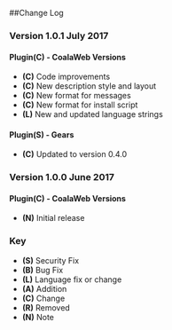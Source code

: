 ##Change Log

### Version 1.0.1 July 2017

#### Plugin(C) - CoalaWeb Versions
- **(C)** Code improvements
- **(C)** New description style and layout
- **(C)** New format for messages
- **(C)** New format for install script
- **(L)** New and updated language strings

#### Plugin(S) - Gears
- **(C)** Updated to version 0.4.0

### Version 1.0.0 June 2017

#### Plugin(C) - CoalaWeb Versions
- **(N)** Initial release

### Key
- **(S)** Security Fix
- **(B)** Bug Fix
- **(L)** Language fix or change
- **(A)** Addition
- **(C)** Change
- **(R)** Removed
- **(N)** Note